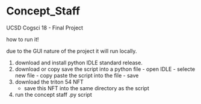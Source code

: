 # Concept_Staff
UCSD Cogsci 18 - Final Project


how to run it!

due to the GUI nature of the project it will run locally.
1. download and install python IDLE standard release.
2. download or copy save the script into a python file
        - open IDLE
        - selecte new file
        - copy paste the script into the file
        - save
3. download the triton 54 NFT
    - save this NFT into the same directory as the script
4. run the concept staff .py script

